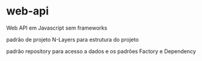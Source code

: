 # web-api
Web API em Javascript sem frameworks


padrão de projeto N-Layers para estrutura do projeto

 padrão repository para acesso a dados e os padrões Factory e Dependency
